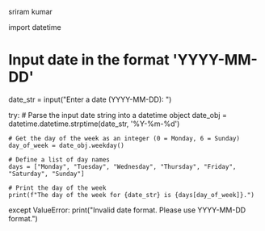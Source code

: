 sriram kumar

import datetime

# Input date in the format 'YYYY-MM-DD'
date_str = input("Enter a date (YYYY-MM-DD): ")

try:
    # Parse the input date string into a datetime object
    date_obj = datetime.datetime.strptime(date_str, '%Y-%m-%d')
    
    # Get the day of the week as an integer (0 = Monday, 6 = Sunday)
    day_of_week = date_obj.weekday()
    
    # Define a list of day names
    days = ["Monday", "Tuesday", "Wednesday", "Thursday", "Friday", "Saturday", "Sunday"]
    
    # Print the day of the week
    print(f"The day of the week for {date_str} is {days[day_of_week]}.")
except ValueError:
    print("Invalid date format. Please use YYYY-MM-DD format.")

